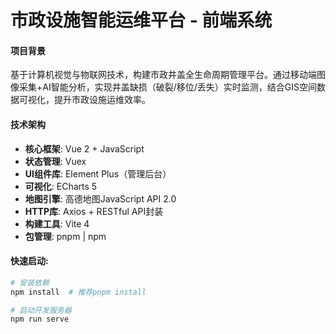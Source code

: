 # 市政设施智能运维平台 - 前端系统

#### 项目背景
基于计算机视觉与物联网技术，构建市政井盖全生命周期管理平台。通过移动端图像采集+AI智能分析，实现井盖缺损（破裂/移位/丢失）实时监测，结合GIS空间数据可视化，提升市政设施运维效率。

#### 技术架构
- **核心框架**: Vue 2 + JavaScript
- **状态管理**: Vuex
- **UI组件库**: Element Plus（管理后台）
- **可视化**: ECharts 5 
- **地图引擎**: 高德地图JavaScript API 2.0
- **HTTP库**: Axios + RESTful API封装
- **构建工具**: Vite 4
- **包管理**: pnpm | npm

#### 快速启动:

``` bash
# 安装依赖
npm install  # 推荐pnpm install

# 启动开发服务器
npm run serve
```
